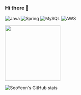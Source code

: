 ### Hi there 👋
![Java](https://img.shields.io/badge/Java-007396.svg?&style=for-the-badge&logo=Java&logoColor=white)
![Spring](https://img.shields.io/badge/Spring-6DB33F.svg?&style=for-the-badge&logo=Spring&logoColor=white)
![MySQL](https://img.shields.io/badge/MySQL-4479A1.svg?&style=for-the-badge&logo=MySQL&logoColor=white)
![AWS](https://img.shields.io/badge/AmazonAWS-232F3E.svg?&style=for-the-badge&logo=MySQL&logoColor=white)

<a href="https://github.com/imysh578"><img align="center" style="height:180px" src="https://github-readme-stats.vercel.app/api/top-langs/?username=gitseoyeon&layout=compact&theme=nord&hide_border=true" /></a>

![SeoYeon's GitHub stats](https://github-readme-stats.vercel.app/api?username=gitseoyeon&show_icons=true&theme=radical)

<!--[![Solved.ac Profile](http://mazassumnida.wtf/api/v2/generate_badge?boj=tjdus5539)](https://solved.ac/tjdus5539/) -->

<!--
**gitseoyeon/gitseoyeon** is a ✨ _special_ ✨ repository because its `README.md` (this file) appears on your GitHub profile.

Here are some ideas to get you started:

- 🔭 I’m currently working on ...
- 🌱 I’m currently learning ...
- 👯 I’m looking to collaborate on ...
- 🤔 I’m looking for help with ...
- 💬 Ask me about ...
- 📫 How to reach me: ...
- 😄 Pronouns: ...
- ⚡ Fun fact: ...
-->
